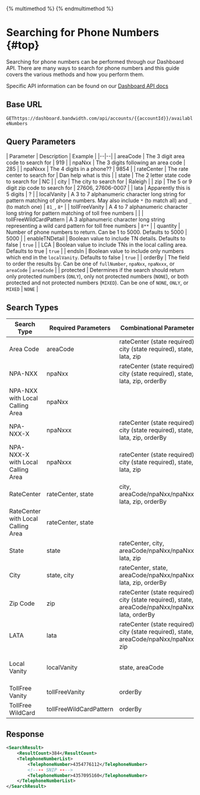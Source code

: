 {% multimethod %}
{% endmultimethod %}

# Searching for Phone Numbers {#top}

Searching for phone numbers can be performed through our Dashboard API. There are many ways to search for phone numbers and this guide covers the various methods and how you perform them.

Specific API information can be found on our [Dashboard API docs](https://dev.bandwidth.com/numbers/apiReference.html)

## Base URL
<code class="get">GET</code>`https://dashboard.bandwidth.com/api/accounts/{{accountId}}/availableNumbers`

## Query Parameters

| Parameter | Description | Example |
|--|--|
| areaCode | The 3 digit area code to search for | 919 |
| npaNxx | The 3 digits following an area code | 285 |
| npaNxxx | The 4 digits in a phone?? | 9854 |
| rateCenter | The rate center to search for | Dan help what is this |
| state | The 2 letter state code to search for | NC |
| city | The city to search for | Raleigh |
| zip | The 5 or 9 digit zip code to search for | 27606, 27606-0007 |
| lata | Apparently this is 5 digits | ? |
| localVanity | A 3 to 7 alphanumeric character long string for pattern matching of phone numbers. May also include `*` (to match all) and `_` (to match one) | `81_`, `8*` |
| tollFreeVanity | A 4 to 7 alphanumeric character long string for pattern matching of toll free numbers  | |
| tollFreeWildCardPattern | A 3 alphanumeric character long string representing a wild card pattern for toll free numbers | `8**` |
| quantity | Number of phone numbers to return. Can be 1 to 5000. Defaults to 5000 | 5000 |
| enableTNDetail | Boolean value to include TN details. Defaults to false | `true` |
| LCA | Boolean value to include TNs in the local calling area. Defaults to true | `true` |
| endsIn | Boolean value to include only numbers which end in the `localVanity`. Defaults to false | `true` |
| orderBy | The field to order the results by. Can be one of `fullNumber`, `npaNxx`, `npaNxxx`, or `areaCode` | `areaCode` |
| protected | Determines if the search should return only protected numbers (`ONLY`), only not protected numbers (`NONE`), or both protected and not protected numbers (`MIXED`). Can be one of `NONE`, `ONLY`, or `MIXED` | `NONE` |

## Search Types

| Search Type | Required Parameters | Combinational Parameters | Optional Parameters |
|--|--|--|--|
| Area Code | areaCode | rateCenter (state required), city (state required), state, lata, zip | quantity, enableTNDetail, protected |
| NPA-NXX | npaNxx | rateCenter (state required), city (state required), state, lata, zip, orderBy | quantity, enableTNDetail, protected |
| NPA-NXX with Local Calling Area | npaNxx |  | quantity, LCA, enableTNDetail, protected |
| NPA-NXX-X	 | npaNxxx | rateCenter (state required), city (state required), state, lata, zip, orderBy | quantity, enableTNDetail, protected |
| NPA-NXX-X with Local Calling Area | npaNxxx | rateCenter (state required), city (state required), state, lata, zip | quantity, LCA, enableTNDetail, protected |
| RateCenter | rateCenter, state | city, areaCode/npaNxx/npaNxxx, lata, zip, orderBy | quantity, enableTNDetail, protected |
| RateCenter with Local Calling Area | rateCenter, state |  | quantity, LCA, enableTNDetail, protected |
| State | state | rateCenter, city, areaCode/npaNxx/npaNxxx, lata, zip | quantity, enableTNDetail, protected |
| City | state, city | rateCenter, state, areaCode/npaNxx/npaNxxx, lata, zip, orderBy | quantity, enableTNDetail, protected |
| Zip Code	 | zip | rateCenter (state required), city (state required), state, areaCode/npaNxx/npaNxxx, lata, orderBy | quantity, enableTNDetail, protected |
| LATA | lata | rateCenter (state required), city (state required), state, areaCode/npaNxx/npaNxxx, zip | quantity, enableTNDetail, protected |
| Local Vanity	 | localVanity	 | state, areaCode | endsIn, quantity, protected, enableTNdetails |
| TollFree Vanity | tollFreeVanity | orderBy | quantity |
| TollFree WildCard | tollFreeWildCardPattern | orderBy | quantity |

## Response

```xml
<SearchResult>
    <ResultCount>384</ResultCount>
    <TelephoneNumberList>
        <TelephoneNumber>4354776112</TelephoneNumber>
        <!---- SNIP ---->
        <TelephoneNumber>4357095160</TelephoneNumber>
    </TelephoneNumberList>
</SearchResult>
```
